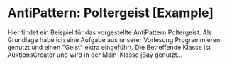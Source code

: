 # AntiPattern: Poltergeist [Example]
Hier findet ein Beispiel für das vorgestellte AntiPattern Poltergeist. Als Grundlage habe ich eine Aufgabe aus unserer Vorlesung Programmieren genutzt und einen "Geist" extra eingeführt. Die Betreffende Klasse ist AuktionsCreator und wird in der Main-Klasse jBay genutzt...